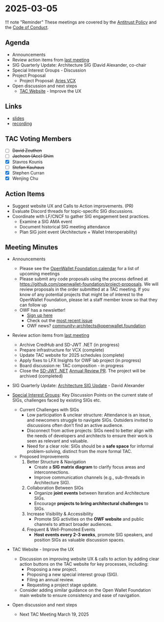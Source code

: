 # 2025-03-05

!!! note "Reminder"
    These meetings are covered by the [Antitrust Policy](../../governance/antitrust.md) and the [Code of Conduct](../../governance/code-of-conduct.md).

## Agenda
- Announcements
- Review action items from [last meeting](../2025/2025-02-19.md#action-items)
- SIG Quarterly Update: Architecture SIG (David Alexander, co-chair
- Special Interest Groups - Discussion
- Project Proposal
    - Project Proposal: [Aries VCX](https://github.com/openwallet-foundation/project-proposals/pull/54)
- Open discussion and next steps
    - [TAC Website](https://tac.openwallet.foundation/) - Improve the UX

## Links
- [slides](https://docs.google.com/presentation/d/1aX_V2MUaUDluRrCdcuNP77t01i2gDKV_TX60JUI8XNU/edit?usp=sharing)
- [recording](https://zoom.us/rec/share/_uREVAyK7k4QmWywzQI3Sq9IoiRQ35IJWni9O4B_F53LlGKulenh0WcbRlZCxVaT.mTqOD3lM5EVtefFA)

## TAC Voting Members

- [ ] ~~David Zeuthen~~
- [ ] ~~Jaehoon (Ace) Shim~~
- [x] Stavros Kounis
- [ ] ~~Stefan Kauhaus~~
- [x] Stephen Curran
- [x] Wenjing Chu

## Action Items
- Suggest website UX and Calls to Action improvements. (PR)  
- Evaluate Discord threads for topic-specific SIG discussions.  
- Coordinate with LF/CNCF to gather SIG engagement best practices.
    - Examine a SIG AMA event
    - Document historical SIG meeting attendance
    - Plan SIG joint event (Architecture + Wallet Interoperability)

## Meeting Minutes
- Announcements
    - Please see the [OpenWallet Foundation calendar](https://zoom-lfx.platform.linuxfoundation.org/meetings/openwalletfoundation) for a list of upcoming meetings
    - Please submit any code proposals using the process defined at https://github.com/openwallet-foundation/project-proposals. We will review proposals in the order submitted at a TAC meeting. If you know of any potential projects that might be of interest to the OpenWallet Foundation, please let a staff member know so that they can follow up
    - OWF has a newsletter! 
        - [Sign up here](https://openwallet.foundation/newsletter/)
        - Check out the [most recent issue](https://openwallet.foundation/newsletter/) 
        - OWF news? [community-architects@openwallet.foundation](mailto:community-architects@openwallet.foundation)
- Review action items from [last meeting](../2025/2025-02-19.md#action-items)
    - Archive CredHub and SD-JWT .NET (in progress)
    - Prepare infrastructure for VCX (complete)
    - Update TAC website for 2025 schedules  (complete)
    - Apply fixes to LFX Insights for OWF lab project (in progress)
    - Board discussion re: TAC composition - in progress
    - Close the [SD-JWT .NET](https://tac.openwallet.foundation/projects/sd-jwt-dotnet/) [Annual Review PR](https://github.com/openwallet-foundation/tac/pull/202). The project will be archived (completed)

- SIG Quarterly Update: [Architecture SIG Update](https://docs.google.com/presentation/d/1mPz8_ApkV948FtYiOC8yj_O4ueVSAS2XxU7FmzZsgVk/edit#slide=id.g60983a5e44c42b07_61) - David Alexander

- [Special Interest Groups](https://tac.openwallet.foundation/SIGs/): Key Discussion Points on the current state of SIGs, challenges faced by existing SIGs etc. 
    - Current Challenges with SIGs  
        - Low participation & unclear structure: Attendance is an issue, and newcomers struggle to navigate SIGs. Outsiders invited to discussions often don’t find an active audience.  
        - Disconnect from active projects: SIGs need to better align with the needs of developers and architects to ensure their work is seen as relevant and valuable.  
        - Need for a clear role: SIGs should be a **safe space** for informal problem-solving, distinct from the more formal TAC.  
    - Proposed Improvements  
        1. Better Structure & Navigation  
            - Create a **SIG matrix diagram** to clarify focus areas and interconnections.  
            - Improve communication channels (e.g., sub-threads in Architecture SIG).  
        2. Collaboration Between SIGs  
            - Organize **joint events** between Iteration and Architecture SIGs.  
            - Encourage **projects to bring architectural challenges** to SIGs.
        3. Increase Visibility & Accessibility  
            - Promote SIG activities on the **OWF website** and public channels to attract broader audiences.  
        4. Frequent & Well-Promoted Events  
            - **Host events every 2-3 weeks**, promote SIG speakers, and position SIGs as valuable discussion spaces.

- TAC Website - Improve the UX
    - Discussion on improving website UX & calls to action by adding clear action buttons on the TAC website for key processes, including:
      - Proposing a new project.
      - Proposing a new special interest group (SIG).
      - Filing an annual review.
      - Requesting a project stage update.
    - Consider adding similar guidance on the Open Wallet Foundation main website to ensure consistency and ease of navigation.


- Open discussion and next steps
    - Next TAC Meeting March 19, 2025


